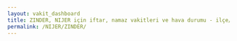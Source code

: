 ```yaml
---
layout: vakit_dashboard
title: ZINDER, NIJER için iftar, namaz vakitleri ve hava durumu - ilçe/eyalet seç
permalink: /NIJER/ZINDER/
---
```


<script type="text/javascript">
  var GLOBAL_COUNTRY = 'NIJER';
  var GLOBAL_CITY = 'ZINDER';
  var GLOBAL_STATE = '';
  var lat = 72;
  var lon = 21;
</script>
